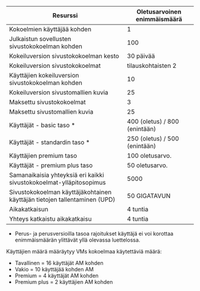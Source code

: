 
|Resurssi | Oletusarvoinen enimmäismäärä|
|--------------|--------|
|Kokoelmien käyttäjää kohden| 1|
|Julkaistun sovellusten sivustokokoelman kohden| 100|
|Kokeiluversion sivustokokoelman kesto| 30 päivää|
|Kokeiluversion sivustokokoelmat| tilauskohtaisten 2|
|Käyttäjien kokeiluversion sivustokokoelman kohden| 10|
|Kokeiluversion sivustomallien kuvia| 25|
|Maksettu sivustokokoelmat| 3 |
|Maksettu sivustomallien kuvia| 25|
|Käyttäjät - basic taso *| 400 (oletus) / 800 (enintään)|
|Käyttäjät - standardin taso *| 250 (oletus) / 500 (enintään)|
|Käyttäjien premium taso| 100 oletusarvo.|
|Käyttäjät - premium plus taso | 50 oletusarvo.|
|Samanaikaisia yhteyksiä eri kaikki sivustokokoelmat-ylläpitosopimus| 5000|
|Sivustokokoelman käyttäjäkohtainen käyttäjän tietojen tallentaminen (UPD)| 50 GIGATAVUN|
|Aikakatkaisun| 4 tuntia|
|Yhteys katkaistu aikakatkaisu| 4 tuntia|

* Perus- ja perusversioilla tasoa rajoitukset käyttäjä ei voi korottaa enimmäismäärän ylittävät yllä olevassa luettelossa. 

Käyttäjien määrä määräytyy VMs kokoelmaa käytettäviä määrä:

- Tavallinen = 16 käyttäjät AM kohden
- Vakio = 10 käyttäjää kohden AM
- Premium = 4 käyttäjät AM kohden
- Premium plus = 2 käyttäjien AM kohden
